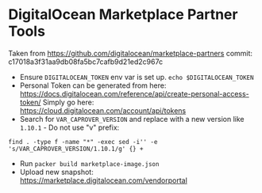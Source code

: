 # DigitalOcean Marketplace Partner Tools

Taken from https://github.com/digitalocean/marketplace-partners
commit: c17018a3f31aa9db08fa5bc7cafb9d21ed2c967c

- Ensure `DIGITALOCEAN_TOKEN` env var is set up. `echo $DIGITALOCEAN_TOKEN`
- Personal Token can be generated from here: https://docs.digitalocean.com/reference/api/create-personal-access-token/
  Simply go here: https://cloud.digitalocean.com/account/api/tokens
- Search for `VAR_CAPROVER_VERSION` and replace with a new version like `1.10.1` - Do not use "v" prefix:

```
find . -type f -name "*" -exec sed -i'' -e 's/VAR_CAPROVER_VERSION/1.10.1/g' {} +
```

- Run `packer build marketplace-image.json`
- Upload new snapshot: https://marketplace.digitalocean.com/vendorportal

